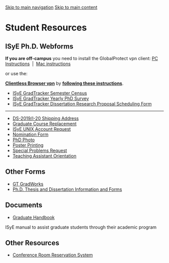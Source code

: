 [Skip to main navigation](https://www.isye.gatech.edu/academics/doctoral/current-students/student-resources#main-navigation) [Skip to main content](https://www.isye.gatech.edu/academics/doctoral/current-students/student-resources#main-content)

# Student Resources

## ISyE Ph.D. Webforms

**If you are off-campus** you need to install the GlobalProtect vpn client: [PC Instructions](https://gatech.service-now.com/home?id=kb_article_view&sysparm_article=KB0026742 "(opens in a new window)")  \|  [Mac instructions](https://gatech.service-now.com/home?id=kb_article_view&sysparm_article=KB0026743 "(opens in a new window)")

or use the:

[**Clientless Browser vpn**](https://vpn.gatech.edu/ "(opens in a new window)") by [**following these instructions**](https://gatech.service-now.com/home?id=kb_article_view&sysparm_article=KB0026737 "(opens in a new window)").

- [ISyE GradTracker Semester Census](https://gradtracker.isye.gatech.edu/semester-census "(opens in a new window)")
- [ISyE GradTracker Yearly PhD Survey](https://gradtracker.isye.gatech.edu/phd-survey "(opens in a new window)")
- [ISyE GradTracker Dissertation Research Proposal Scheduling Form](https://gradtracker.isye.gatech.edu/drp "(opens in a new window)")

* * *

- [DS-2019/I-20 Shipping Address](https://webforms.isye.gatech.edu/graduate-forms/ds-2019i-20-shipping-address "(opens in a new window)")
- [Graduate Course Replacement](https://webforms.isye.gatech.edu/graduate-forms/graduate-course-replacement "(opens in a new window)")
- [ISyE UNIX Account Request](https://webforms.isye.gatech.edu/graduate-forms/isye-unix-account-request "(opens in a new window)")
- [Nomination Form](https://webforms.isye.gatech.edu/other-forms/nomination-form "(opens in a new window)")
- [PhD Photo](https://webforms.isye.gatech.edu/graduate-forms/phd-photo "(opens in a new window)")
- [Poster Printing](https://webforms.isye.gatech.edu/graduate-forms/poster-printing "(opens in a new window)")
- [Special Problems Request](https://webforms.isye.gatech.edu/graduate-forms/special-problems-request "(opens in a new window)")
- [Teaching Assistant Orientation](https://webforms.isye.gatech.edu/graduate-forms/teaching-assistant-orientation "(opens in a new window)")

## Other Forms

- [GT GradWorks](https://www.isye.gatech.edu/academics/masters/current-students/student-resources/gradworks "GradWorks")
- [Ph.D. Thesis and Dissertation Information and Forms](http://www.grad.gatech.edu/theses-dissertations-forms "(opens in a new window)")

## Documents

- [Graduate Handbook](https://www.isye.gatech.edu/sites/default/files/documents/graduate/graduate-handbook.pdf)

ISyE manual to assist graduate students through their academic program

## Other Resources

- [Conference Room Reservation System](https://www2.isye.gatech.edu/rooms/ "(opens in a new window)")
